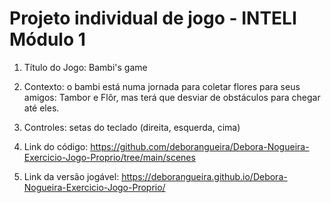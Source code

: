 # Projeto individual de jogo - INTELI Módulo 1

1. Título do Jogo: Bambi's game

2. Contexto: o bambi está numa jornada para coletar flores para seus amigos: Tambor e Flôr, mas terá que desviar de obstáculos para chegar até eles.
   
4. Controles: setas do teclado (direita, esquerda, cima)

5. Link do código: https://github.com/deborangueira/Debora-Nogueira-Exercicio-Jogo-Proprio/tree/main/scenes

6. Link da versão jogável: https://deborangueira.github.io/Debora-Nogueira-Exercicio-Jogo-Proprio/
   
